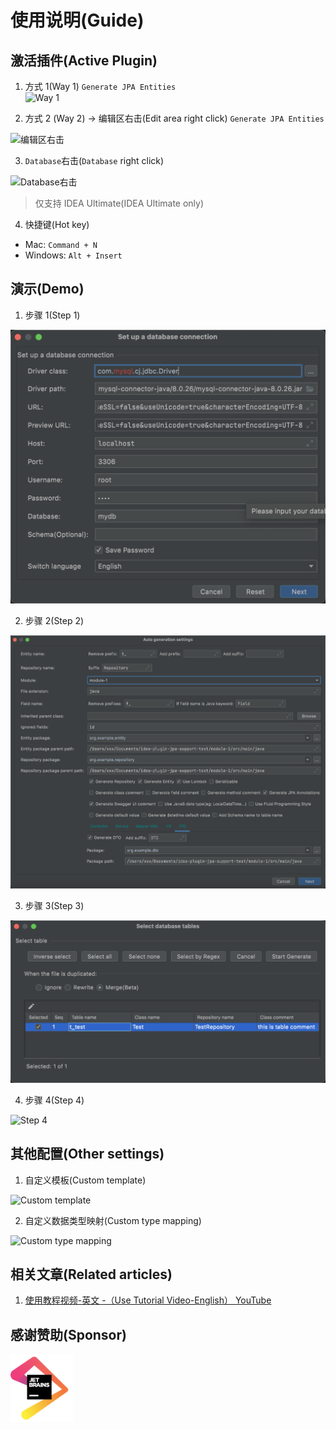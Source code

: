 # 使用说明(Guide)
## 激活插件(Active Plugin)
1. 方式 1(Way 1) `Generate JPA Entities` <br>
![Way 1](doc/package_right_click.png)

2. 方式 2 (Way 2) -> 编辑区右击(Edit area right click) `Generate JPA Entities` <br>

![编辑区右击](doc/editor_right_click.png)

3. `Database`右击(`Database` right click)<br>

![Database右击](doc/database_right_click_generate.png)

> 仅支持 IDEA Ultimate(IDEA Ultimate only)
4. 快捷键(Hot key)
 - Mac: `Command + N`
 - Windows: `Alt + Insert`
 
## 演示(Demo)
1. 步骤 1(Step 1)<br>

![Step 1](doc/set_database_connection.png)

2. 步骤 2(Step 2)<br>

![Step 2](doc/generate_setting.png)

3. 步骤 3(Step 3)<br>

![Step 3](doc/select_and_generate.png)

4. 步骤 4(Step 4)<br>

![Step 4](doc/column_mapping.png)

## 其他配置(Other settings)

1. 自定义模板(Custom template)<br>

![Custom template](doc/template.png)

2. 自定义数据类型映射(Custom type mapping)<br>

![Custom type mapping](doc/type_mapping.png)

## 相关文章(Related articles)
1. [使用教程视频-英文 -（Use Tutorial Video-English） YouTube](https://www.youtube.com/watch?v=CynidTePOys)

## 感谢赞助(Sponsor)
<a href="https://jb.gg/OpenSource" alt="JetBrains" target="_blank"><img src="doc/jetbrains.png" width="100" alt="JetBrains" /></a>
